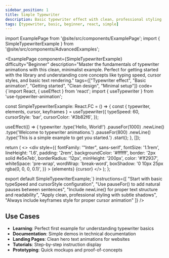 ```yaml
---
sidebar_position: 1
title: Simple Typewriter
description: Basic typewriter effect with clean, professional styling
tags: [typewriter, basic, beginner, react, simple]
---
```


import ExamplePage from '@site/src/components/ExamplePage';
import { SimpleTypewriterExample } from '@site/src/components/AdvancedExamples';

<ExamplePage
component={SimpleTypewriterExample}
difficulty="Beginner"
description="Master the fundamentals of typewriter animations with this clean, minimalist example. Perfect for getting started with the library and understanding core concepts like typing speed, cursor styles, and basic text rendering."
tags={["Typewriter effect", "Basic animation", "Getting started", "Clean design", "Minimal setup"]}
code={`import React, { useEffect } from 'react';
import { useTypewriter } from 'use-typewriter-animation';

const SimpleTypewriterExample: React.FC = () => {
  const { typewriter, elements, cursor, keyframes } = useTypewriter({
    typeSpeed: 60,
    cursorStyle: 'bar',
    cursorColor: '#3b82f6',
  });

  useEffect(() => {
    typewriter
      .type('Hello, World!')
      .pauseFor(1000)
      .newLine()
      .type('Welcome to typewriter animations.')
      .pauseFor(800)
      .newLine()
      .type('This is a simple example to get you started.')
      .start();
  }, []);

  return (
    <>
      <style>{keyframes}</style>
      <div
        style={{
          fontFamily: '"Inter", sans-serif',
          fontSize: '1.1rem',
          lineHeight: '1.6',
          padding: '2rem',
          backgroundColor: '#ffffff',
          border: '2px solid #e5e7eb',
          borderRadius: '12px',
          minHeight: '200px',
          color: '#1f2937',
          whiteSpace: 'pre-wrap',
          wordWrap: 'break-word',
          boxShadow: '0 10px 25px rgba(0, 0, 0, 0.1)',
        }}
      >
        {elements}
        {cursor}
      </div>
    </>
  );
};

export default SimpleTypewriterExample;`}
instructions={[
"Start with basic typeSpeed and cursorStyle configuration",
"Use pauseFor() to add natural pauses between sentences",
"Include newLine() for proper text structure and readability",
"Apply clean, professional styling with subtle shadows",
"Always include keyframes style for proper cursor animation"
]}
/>

## Use Cases

- **Learning**: Perfect first example for understanding typewriter basics
- **Documentation**: Simple demos in technical documentation
- **Landing Pages**: Clean hero text animations for websites
- **Tutorials**: Step-by-step instruction display
- **Prototyping**: Quick mockups and proof-of-concepts